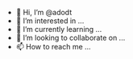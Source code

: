 - 👋 Hi, I’m @adodt
- 👀 I’m interested in ...
- 🌱 I’m currently learning ...
- 💞️ I’m looking to collaborate on ...
- 📫 How to reach me ...

<!---
adodt/adodt is a ✨ special ✨ repository because its `README.md` (this file) appears on your GitHub profile.
You can click the Preview link to take a look at your changes.
--->
